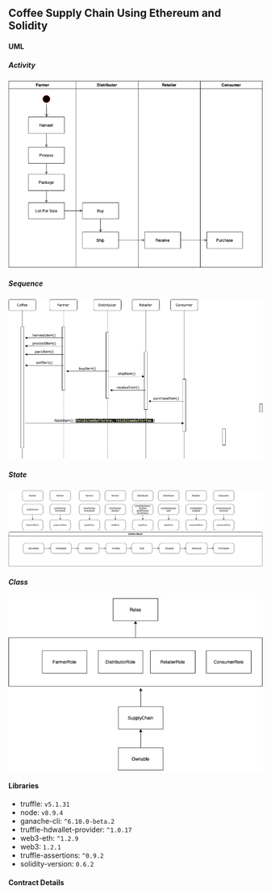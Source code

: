 ## Coffee Supply Chain Using Ethereum and Solidity 
#### UML 
##### Activity 
![Activity](images/Activity.png)
##### Sequence
![Sequence](images/Sequence.png)
##### State
![State](images/State.png)
##### Class
![Class](images/Class.png)

#### Libraries
- truffle: `v5.1.31`
- node: `v8.9.4`
- ganache-cli: `^6.10.0-beta.2`
- truffle-hdwallet-provider: `^1.0.17`
- web3-eth: `^1.2.9`
- web3: `1.2.1`
- truffle-assertions: `^0.9.2`
- solidity-version: `0.6.2`

#### Contract Details 
